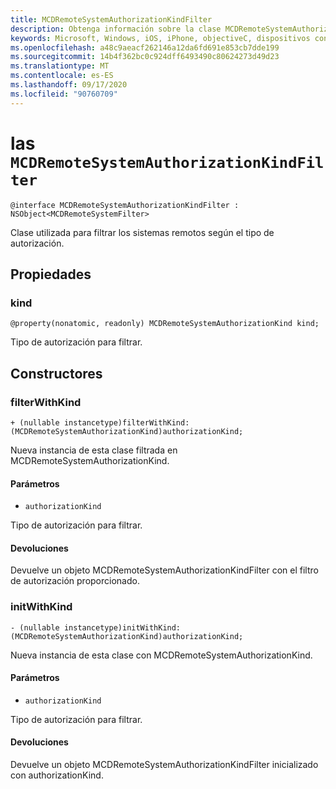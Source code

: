 ```yaml
---
title: MCDRemoteSystemAuthorizationKindFilter
description: Obtenga información sobre la clase MCDRemoteSystemAuthorizationKindFilter. Esta clase se usa para filtrar los sistemas remotos según el tipo de autorización.
keywords: Microsoft, Windows, iOS, iPhone, objectiveC, dispositivos conectados, proyecto Roma
ms.openlocfilehash: a48c9aeacf262146a12da6fd691e853cb7dde199
ms.sourcegitcommit: 14b4f362bc0c924dff6493490c80624273d49d23
ms.translationtype: MT
ms.contentlocale: es-ES
ms.lasthandoff: 09/17/2020
ms.locfileid: "90760709"
---
```

# <a name="class-mcdremotesystemauthorizationkindfilter"></a>las `MCDRemoteSystemAuthorizationKindFilter` 

```
@interface MCDRemoteSystemAuthorizationKindFilter : NSObject<MCDRemoteSystemFilter>
```  

Clase utilizada para filtrar los sistemas remotos según el tipo de autorización.

## <a name="properties"></a>Propiedades

### <a name="kind"></a>kind
`@property(nonatomic, readonly) MCDRemoteSystemAuthorizationKind kind;`

Tipo de autorización para filtrar.

## <a name="constructors"></a>Constructores

### <a name="filterwithkind"></a>filterWithKind
`+ (nullable instancetype)filterWithKind:(MCDRemoteSystemAuthorizationKind)authorizationKind;`

Nueva instancia de esta clase filtrada en MCDRemoteSystemAuthorizationKind.

#### <a name="parameters"></a>Parámetros 
* `authorizationKind` 

Tipo de autorización para filtrar.

#### <a name="returns"></a>Devoluciones
Devuelve un objeto MCDRemoteSystemAuthorizationKindFilter con el filtro de autorización proporcionado.

### <a name="initwithkind"></a>initWithKind
`- (nullable instancetype)initWithKind:(MCDRemoteSystemAuthorizationKind)authorizationKind;`

Nueva instancia de esta clase con MCDRemoteSystemAuthorizationKind.

#### <a name="parameters"></a>Parámetros 
* `authorizationKind` 

Tipo de autorización para filtrar.

#### <a name="returns"></a>Devoluciones
Devuelve un objeto MCDRemoteSystemAuthorizationKindFilter inicializado con authorizationKind.